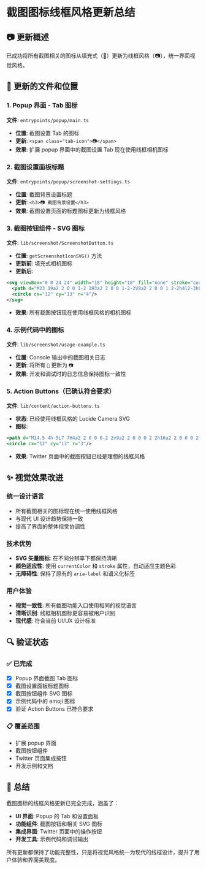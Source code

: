 # 截图图标线框风格更新总结

## 📷 更新概述

已成功将所有截图相关的图标从填充式（📸）更新为线框风格（📷），统一界面视觉风格。

## 🔧 更新的文件和位置

### 1. Popup 界面 - Tab 图标

**文件**: `entrypoints/popup/main.ts`
- **位置**: 截图设置 Tab 的图标
- **更新**: `<span class="tab-icon">📷</span>`
- **效果**: 扩展 popup 界面中的截图设置 Tab 现在使用线框相机图标

### 2. 截图设置面板标题

**文件**: `entrypoints/popup/screenshot-settings.ts`
- **位置**: 截图背景设置标题
- **更新**: `<h3>📷 截图背景设置</h3>`
- **效果**: 截图设置页面的标题图标更新为线框风格

### 3. 截图按钮组件 - SVG 图标

**文件**: `lib/screenshot/ScreenshotButton.ts`
- **位置**: `getScreenshotIconSVG()` 方法
- **更新前**: 填充式相机图标
- **更新后**: 
```svg
<svg viewBox="0 0 24 24" width="18" height="18" fill="none" stroke="currentColor" stroke-width="2" stroke-linecap="round" stroke-linejoin="round">
  <path d="M23 19a2 2 0 0 1-2 2H3a2 2 0 0 1-2-2V8a2 2 0 0 1 2-2h4l2-3h6l2 3h4a2 2 0 0 1 2 2z"/>
  <circle cx="12" cy="13" r="4"/>
</svg>
```
- **效果**: 所有截图按钮现在使用线框风格的相机图标

### 4. 示例代码中的图标

**文件**: `lib/screenshot/usage-example.ts`
- **位置**: Console 输出中的截图相关日志
- **更新**: 将所有 `📸` 更新为 `📷`
- **效果**: 开发和调试时的日志信息保持图标一致性

### 5. Action Buttons（已确认符合要求）

**文件**: `lib/content/action-buttons.ts`
- **状态**: 已经使用线框风格的 Lucide Camera SVG
- **图标**: 
```svg
<path d="M14.5 4h-5L7 7H4a2 2 0 0 0-2 2v9a2 2 0 0 0 2 2h16a2 2 0 0 0 2-2V9a2 2 0 0 0-2-2h-3l-2.5-3z"/>
<circle cx="12" cy="13" r="3"/>
```
- **效果**: Twitter 页面中的截图按钮已经是理想的线框风格

## ✨ 视觉效果改进

### 统一设计语言
- 所有截图相关的图标现在统一使用线框风格
- 与现代 UI 设计趋势保持一致
- 提高了界面的整体视觉协调性

### 技术优势
- **SVG 矢量图标**: 在不同分辨率下都保持清晰
- **颜色适应性**: 使用 `currentColor` 和 `stroke` 属性，自动适应主题色彩
- **无障碍性**: 保持了原有的 `aria-label` 和语义化标签

### 用户体验
- **视觉一致性**: 所有截图功能入口使用相同的视觉语言
- **清晰识别**: 线框相机图标更容易被用户识别
- **现代感**: 符合当前 UI/UX 设计标准

## 🔍 验证状态

### ✅ 已完成
- [x] Popup 界面截图 Tab 图标
- [x] 截图设置面板标题图标  
- [x] 截图按钮组件 SVG 图标
- [x] 示例代码中的 emoji 图标
- [x] 验证 Action Buttons 已符合要求

### 📋 覆盖范围
- 扩展 popup 界面
- 截图按钮组件
- Twitter 页面集成按钮
- 开发示例和文档

## 🎯 总结

截图图标的线框风格更新已完全完成，涵盖了：
- **UI 界面**: Popup 的 Tab 和设置面板
- **功能组件**: 截图按钮和相关 SVG 图标  
- **集成界面**: Twitter 页面中的操作按钮
- **开发工具**: 示例代码和调试输出

所有更新都保持了功能完整性，只是将视觉风格统一为现代的线框设计，提升了用户体验和界面美观度。